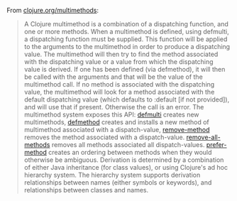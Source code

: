From [clojure.org/multimethods](http://clojure.org/multimethods):

> A Clojure multimethod is a combination of a dispatching function,
  and one or more methods. When a multimethod is defined, using
  defmulti, a dispatching function must be supplied. This function
  will be applied to the arguments to the multimethod in order to
  produce a dispatching value. The multimethod will then try to find
  the method associated with the dispatching value or a value from
  which the dispatching value is derived. If one has been defined (via
  defmethod), it will then be called with the arguments and that will
  be the value of the multimethod call. If no method is associated
  with the dispatching value, the multimethod will look for a method
  associated with the default dispatching value (which defaults to
  :default [if not provided]), and will use that if present. Otherwise
  the call is an error.  The multimethod system exposes this API:
  [defmulti](../defmulti/) creates new multimethods,
  [defmethod](../defmethod/) creates and installs a new method of
  multimethod associated with a dispatch-value,
  [remove-method](../remove-method/) removes the method associated
  with a dispatch-value. [remove-all-methods](../remove-all-methods/)
  removes all methods associated all
  dispatch-values. [prefer-method](../prefer-method/) creates an
  ordering between methods when they would otherwise be ambiguous.
  Derivation is determined by a combination of either Java inheritance
  (for class values), or using Clojure's ad hoc hierarchy system. The
  hierarchy system supports derivation relationships between names
  (either symbols or keywords), and relationships between classes and
  names.
